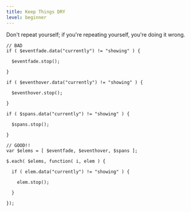 ```yaml
---
title: Keep Things DRY
level: beginner
---
```

Don't repeat yourself; if you're repeating yourself, you're doing it wrong.

```
// BAD
if ( $eventfade.data("currently") != "showing" ) {

  $eventfade.stop();

}

if ( $eventhover.data("currently") != "showing" ) {

  $eventhover.stop();

}

if ( $spans.data("currently") != "showing" ) {

  $spans.stop();

}

// GOOD!!
var $elems = [ $eventfade, $eventhover, $spans ];

$.each( $elems, function( i, elem ) {

  if ( elem.data("currently") != "showing" ) {

    elem.stop();

  }

});
```